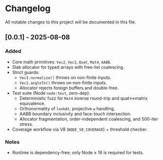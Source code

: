 # Changelog
All notable changes to this project will be documented in this file.

## [0.0.1] - 2025-08-08
### Added
- Core math primitives: `Vec2`, `Vec3`, `Quat`, `Mat4`, `AABB`.
- Slab allocator for typed arrays with free-list coalescing.
- Strict guards:
  - `Vec3.normalize()` throws on non-finite inputs.
  - `Vec2.angleTo()` throws on non-finite inputs.
  - Allocator rejects foreign buffers and double-free.
- Test suite (Node `node:test`, zero-dep):
  - Deterministic fuzz for `Mat4` inverse round-trip and quat↔matrix equivalence.
  - Orthonormality of `lookAt`, projective `w` handling.
  - AABB boundary inclusivity and face-touch intersection.
  - Allocator fragmentation, order-independent coalescing, and 500-iter stress.
- Coverage workflow via V8 (`NODE_V8_COVERAGE`) + threshold checker.

### Notes
- Runtime is dependency-free; only Node ≥ 18 is required for tests.
